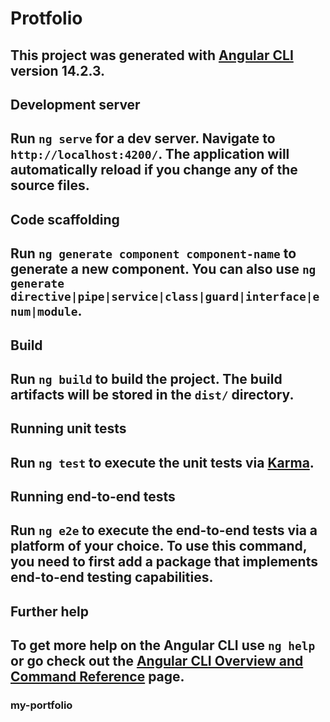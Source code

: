 # Protfolio

## This project was generated with [Angular CLI](https://github.com/angular/angular-cli) version 14.2.3.

## Development server

## Run `ng serve` for a dev server. Navigate to `http://localhost:4200/`. The application will automatically reload if you change any of the source files.

## Code scaffolding

## Run `ng generate component component-name` to generate a new component. You can also use `ng generate directive|pipe|service|class|guard|interface|enum|module`.

## Build

## Run `ng build` to build the project. The build artifacts will be stored in the `dist/` directory.

## Running unit tests

## Run `ng test` to execute the unit tests via [Karma](https://karma-runner.github.io).

## Running end-to-end tests

## Run `ng e2e` to execute the end-to-end tests via a platform of your choice. To use this command, you need to first add a package that implements end-to-end testing capabilities.

## Further help

## To get more help on the Angular CLI use `ng help` or go check out the [Angular CLI Overview and Command Reference](https://angular.io/cli) page.
###    m y - p o r t f o l i o 
 
 